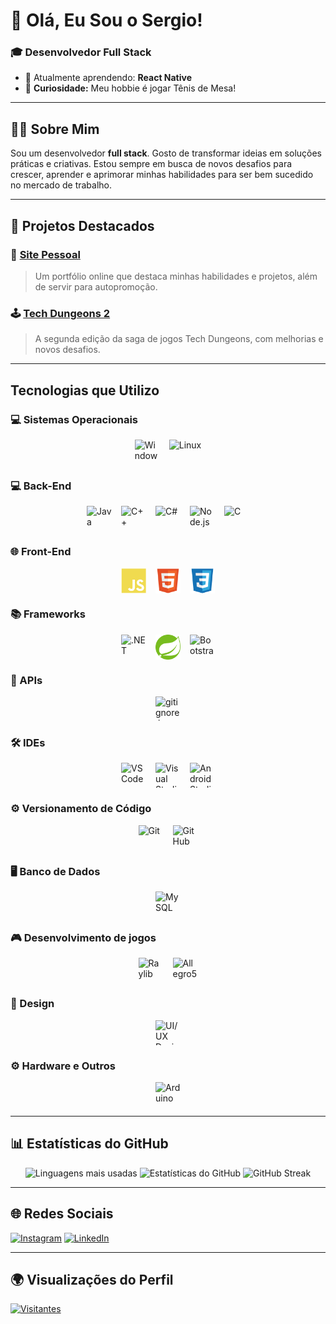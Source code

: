 # 👋 Olá, Eu Sou o Sergio!

### 🎓 Desenvolvedor Full Stack 

- 🌱 Atualmente aprendendo: **React Native**
- 🏓 **Curiosidade:** Meu hobbie é jogar Tênis de Mesa!

---

## 🧑‍💻 Sobre Mim

Sou um desenvolvedor **full stack**. Gosto de transformar ideias em soluções práticas e criativas. Estou sempre em busca de novos desafios para crescer, aprender e aprimorar minhas habilidades para ser bem sucedido no mercado de trabalho.

---

## 🚀 Projetos Destacados

### 🎨 [Site Pessoal](https://github.com/SergioGTF/Site-pessoal)
> Um portfólio online que destaca minhas habilidades e projetos, além de servir para autopromoção.

### 🕹️ [Tech Dungeons 2](https://github.com/SergioGTF/Tech-Dungeons-2)
> A segunda edição da saga de jogos Tech Dungeons, com melhorias e novos desafios.

---

## Tecnologias que Utilizo

### 💻 Sistemas Operacionais
<div style="display: flex; flex-wrap: wrap; gap: 15px; justify-content: center;">
  <img alt="Windows" height="40" width="40" src="https://upload.wikimedia.org/wikipedia/commons/5/5f/Windows_logo_-_2012.svg">
  <img alt="Linux" height="40" widht="40" src="https://cdn.jsdelivr.net/gh/devicons/devicon/icons/linux/linux-original.svg">
</div>

### 💻 Back-End
<div style="display: flex; flex-wrap: wrap; gap: 15px; justify-content: center;">
  <img alt="Java" height="40" width="40" src="https://cdn.worldvectorlogo.com/logos/java-4.svg">
  <img alt="C++" height="40" width="40" src="https://upload.wikimedia.org/wikipedia/commons/1/18/ISO_C%2B%2B_Logo.svg">
  <img alt="C#" height="40" width="40" src="https://cdn.worldvectorlogo.com/logos/c--4.svg">
  <img alt="Node.js" height="40" width="40" src="https://cdn.jsdelivr.net/gh/devicons/devicon/icons/nodejs/nodejs-original.svg">
  <img alt="C" height="40" width="40" src="https://cdn.worldvectorlogo.com/logos/c-1.svg">
</div>

### 🌐 Front-End
<div style="display: flex; flex-wrap: wrap; gap: 15px; justify-content: center;">
  <img alt="JavaScript" height="40" width="40" src="https://raw.githubusercontent.com/devicons/devicon/master/icons/javascript/javascript-plain.svg">
  <img alt="HTML5" height="40" width="40" src="https://raw.githubusercontent.com/devicons/devicon/master/icons/html5/html5-original.svg">
  <img alt="CSS3" height="40" width="40" src="https://raw.githubusercontent.com/devicons/devicon/master/icons/css3/css3-original.svg">
</div>

### 📚 Frameworks
<div style="display: flex; flex-wrap: wrap; gap: 15px; justify-content: center;">
  <img alt=".NET" height="40" width="40" src="https://th.bing.com/th/id/OIP.2znrrMSAR8ot1Z_9UZ67ywHaHa?rs=1&pid=ImgDetMain">
  <img alt="Spring Boot" height="40" width="40" src="https://raw.githubusercontent.com/devicons/devicon/master/icons/spring/spring-original.svg">
  <img alt="Bootstrap" height="40" width="40" src="https://upload.wikimedia.org/wikipedia/commons/b/b2/Bootstrap_logo.svg">
</div>

### 🔌 APIs
<div style="display: flex; flex-wrap: wrap; gap: 15px; justify-content: center;">
  <img alt="gitignore.io" height="40" width="40" src="https://www.toptal.com/developers/gitignore/img/gitignore-logo-horizontal@2x.png">
</div>

### 🛠️ IDEs 
<div style="display: flex; flex-wrap: wrap; gap: 15px; justify-content: center;">
  <img alt="VSCode" height="40" width="40" src="https://cdn.jsdelivr.net/gh/devicons/devicon/icons/vscode/vscode-original.svg">
  <img alt="Visual Studio" height="40" width="40" src="https://cdn.jsdelivr.net/gh/devicons/devicon/icons/visualstudio/visualstudio-plain.svg">
  <img alt="Android Studio" height="40" width="40" src="https://cdn.jsdelivr.net/gh/devicons/devicon/icons/androidstudio/androidstudio-original.svg" />
</div>

### ⚙️ Versionamento de Código
<div style="display: flex; flex-wrap: wrap; gap: 15px; justify-content: center;">
  <img alt="Git" height="40" width="40" src="https://cdn.jsdelivr.net/gh/devicons/devicon/icons/git/git-original.svg">
  <img alt="GitHub" height="40" width="40" src="https://cdn.jsdelivr.net/gh/devicons/devicon/icons/github/github-original.svg">
</div>

### 🖥️ Banco de Dados
<div style="display: flex; flex-wrap: wrap; gap: 15px; justify-content: center;">
  <img alt="MySQL" height="40" width="40" src="https://cdn.jsdelivr.net/gh/devicons/devicon/icons/mysql/mysql-original.svg"> 
</div>

### 🎮 Desenvolvimento de jogos
<div style="display: flex; flex-wrap: wrap; gap: 15px; justify-content: center;">
  <img alt="Raylib" height="40" width="40" src="https://upload.wikimedia.org/wikipedia/commons/f/f4/Raylib_logo.png">
  <img alt="Allegro5" height="40" width="40" src="https://avatars.githubusercontent.com/u/7524022?s=48&v=4">
</div>

### 🎨 Design
<div style="display: flex; flex-wrap: wrap; gap: 15px; justify-content: center;">
  <img alt="UI/UX Design" height="40" width="40" src="https://cdn.jsdelivr.net/gh/devicons/devicon/icons/figma/figma-original.svg" />
</div>

### ⚙️ Hardware e Outros
<div style="display: flex; flex-wrap: wrap; gap: 15px; justify-content: center;">
  <img alt="Arduino" height="40" width="40" src="https://cdn.jsdelivr.net/gh/devicons/devicon/icons/arduino/arduino-original.svg">
</div>

---

## 📊 Estatísticas do GitHub

<p align="center">
  <img height="150em" src="https://github-readme-stats.vercel.app/api/top-langs/?username=SergioGTF&layout=compact&theme=synthwave" alt="Linguagens mais usadas"/>
  <img height="150em" src="https://github-readme-stats.vercel.app/api?username=SergioGTF&show_icons=true&theme=synthwave" alt="Estatísticas do GitHub"/>
  <img height="150em" src="https://streak-stats.demolab.com?user=SergioGTF&theme=synthwave" alt="GitHub Streak"/>
</p>

---

## 🌐 Redes Sociais

[![Instagram](https://img.shields.io/badge/Instagram-E4405F?style=for-the-badge&logo=instagram&logoColor=white)](https://www.instagram.com/sergiotavaresfarias/)
[![LinkedIn](https://img.shields.io/badge/LinkedIn-0077B5?style=for-the-badge&logo=linkedin&logoColor=white)](https://www.linkedin.com/in/sergio-gabriel-tavares-farias-624775268/)

---

## 🌍 Visualizações do Perfil

[![Visitantes](https://api.visitorbadge.io/api/visitors?path=https%3A%2F%2Fgithub.com%2FSergioGTF%2FSergioGTF&label=Visitantes&labelColor=%23430064&countColor=%23d9e3f0)](https://visitorbadge.io/status?path=https%3A%2F%2Fgithub.com%2FSergioGTF%2FSergioGTF)
